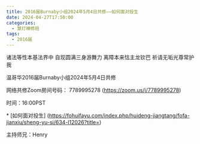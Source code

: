 ```yaml
---
title: 2016届Burnaby小组2024年5月4日共修——如何面对投生
date: 2024-04-27T17:50:00
categories:
  - 慧灯禅修班
tags:
  - 2016届
---
```

诸法等性本基法界中 自现圆满三身游舞力 离障本来怙主龙钦巴 祈请无垢光尊常护我



温哥华2016届Burnaby小组2024年5月4日共修



网络共修Zoom房间号码： 7789995278 (<https://zoom.us/j/7789995278>)



时间：16:00PST


\* \[如何面对投生]
(https://fohuifayu.com/index.php/huideng-jiangtang/fofa-jianxiu/sheng-yu-si/634-l12026?title=)





主持师兄：Henry
